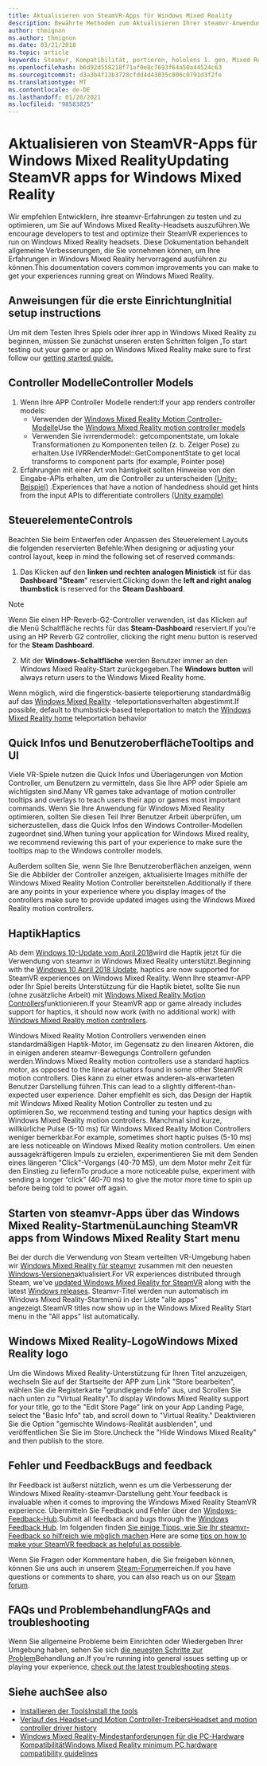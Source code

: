 ```yaml
---
title: Aktualisieren von SteamVR-Apps für Windows Mixed Reality
description: Bewährte Methoden zum Aktualisieren Ihrer steamvr-Anwendung, um die Kompatibilität mit Windows Mixed Reality-Headsets zu maximieren.
author: thmignon
ms.author: thmignon
ms.date: 03/21/2018
ms.topic: article
keywords: Steamvr, Kompatibilität, portieren, hololens 1. gen, Mixed Reality-Headset, Windows Mixed Reality-Headset, Migration, Windows 10, Steam, Motion Controllers, Haptik
ms.openlocfilehash: b6d92d558218f71af0e8c7693f64a50a44524c63
ms.sourcegitcommit: d3a3b4f13b3728cfdd4d43035c806c0791d3f2fe
ms.translationtype: MT
ms.contentlocale: de-DE
ms.lasthandoff: 01/20/2021
ms.locfileid: "98583825"
---
```

# <a name="updating-steamvr-apps-for-windows-mixed-reality"></a><span data-ttu-id="a6460-104">Aktualisieren von SteamVR-Apps für Windows Mixed Reality</span><span class="sxs-lookup"><span data-stu-id="a6460-104">Updating SteamVR apps for Windows Mixed Reality</span></span>

<span data-ttu-id="a6460-105">Wir empfehlen Entwicklern, ihre steamvr-Erfahrungen zu testen und zu optimieren, um Sie auf Windows Mixed Reality-Headsets auszuführen.</span><span class="sxs-lookup"><span data-stu-id="a6460-105">We encourage developers to test and optimize their SteamVR experiences to run on Windows Mixed Reality headsets.</span></span> <span data-ttu-id="a6460-106">Diese Dokumentation behandelt allgemeine Verbesserungen, die Sie vornehmen können, um Ihre Erfahrungen in Windows Mixed Reality hervorragend ausführen zu können.</span><span class="sxs-lookup"><span data-stu-id="a6460-106">This documentation covers common improvements you can make to get your experiences running great on Windows Mixed Reality.</span></span>

## <a name="initial-setup-instructions"></a><span data-ttu-id="a6460-107">Anweisungen für die erste Einrichtung</span><span class="sxs-lookup"><span data-stu-id="a6460-107">Initial setup instructions</span></span>

<span data-ttu-id="a6460-108">Um mit dem Testen Ihres Spiels oder ihrer app in Windows Mixed Reality zu beginnen, müssen Sie zunächst unseren ersten Schritten folgen [.](/windows/mixed-reality/enthusiast-guide/using-steamvr-with-windows-mixed-reality)</span><span class="sxs-lookup"><span data-stu-id="a6460-108">To start testing out your game or app on Windows Mixed Reality make sure to first follow our [getting started guide.](/windows/mixed-reality/enthusiast-guide/using-steamvr-with-windows-mixed-reality)</span></span>

## <a name="controller-models"></a><span data-ttu-id="a6460-109">Controller Modelle</span><span class="sxs-lookup"><span data-stu-id="a6460-109">Controller Models</span></span>

1. <span data-ttu-id="a6460-110">Wenn Ihre APP Controller Modelle rendert:</span><span class="sxs-lookup"><span data-stu-id="a6460-110">If your app renders controller models:</span></span>
    * <span data-ttu-id="a6460-111">Verwenden der [Windows Mixed Reality Motion Controller-Modelle](../../design/motion-controllers.md#rendering-the-motion-controller-model)</span><span class="sxs-lookup"><span data-stu-id="a6460-111">Use the [Windows Mixed Reality motion controller models](../../design/motion-controllers.md#rendering-the-motion-controller-model)</span></span>
    * <span data-ttu-id="a6460-112">Verwenden Sie ivrrendermodel:: getcomponentstate, um lokale Transformationen zu Komponenten teilen (z. b. Zeiger Pose) zu erhalten.</span><span class="sxs-lookup"><span data-stu-id="a6460-112">Use IVRRenderModel::GetComponentState to get local transforms to component parts (for example, Pointer pose)</span></span>
2. <span data-ttu-id="a6460-113">Erfahrungen mit einer Art von häntigkeit sollten Hinweise von den Eingabe-APIs erhalten, um die Controller zu unterscheiden [(Unity-Beispiel)](../unity/motion-controllers-in-unity.md#unity-buttonaxis-mapping-table) .</span><span class="sxs-lookup"><span data-stu-id="a6460-113">Experiences that have a notion of handedness should get hints from the input APIs to differentiate controllers [(Unity example)](../unity/motion-controllers-in-unity.md#unity-buttonaxis-mapping-table)</span></span>

## <a name="controls"></a><span data-ttu-id="a6460-114">Steuerelemente</span><span class="sxs-lookup"><span data-stu-id="a6460-114">Controls</span></span>

<span data-ttu-id="a6460-115">Beachten Sie beim Entwerfen oder Anpassen des Steuerelement Layouts die folgenden reservierten Befehle:</span><span class="sxs-lookup"><span data-stu-id="a6460-115">When designing or adjusting your control layout, keep in mind the following set of reserved commands:</span></span>
1. <span data-ttu-id="a6460-116">Das Klicken auf den **linken und rechten analogen Ministick** ist für das **Dashboard "Steam**" reserviert.</span><span class="sxs-lookup"><span data-stu-id="a6460-116">Clicking down the **left and right analog thumbstick** is reserved for the **Steam Dashboard**.</span></span>

> [!NOTE]
> <span data-ttu-id="a6460-117">Wenn Sie einen HP-Reverb-G2-Controller verwenden, ist das Klicken auf die Menü Schaltfläche rechts für das **Steam-Dashboard** reserviert.</span><span class="sxs-lookup"><span data-stu-id="a6460-117">If you're using an HP Reverb G2 controller, clicking the right menu button is reserved for the **Steam Dashboard**.</span></span>

2. <span data-ttu-id="a6460-118">Mit der **Windows-Schaltfläche** werden Benutzer immer an den Windows Mixed Reality-Start zurückgegeben.</span><span class="sxs-lookup"><span data-stu-id="a6460-118">The **Windows button** will always return users to the Windows Mixed Reality home.</span></span>

<span data-ttu-id="a6460-119">Wenn möglich, wird die fingerstick-basierte teleportierung standardmäßig auf das [Windows Mixed Reality](../../discover/navigating-the-windows-mixed-reality-home.md#getting-around-your-home) -teleportationsverhalten abgestimmt.</span><span class="sxs-lookup"><span data-stu-id="a6460-119">If possible, default to thumbstick-based teleportation to match the [Windows Mixed Reality home](../../discover/navigating-the-windows-mixed-reality-home.md#getting-around-your-home) teleportation behavior</span></span>

## <a name="tooltips-and-ui"></a><span data-ttu-id="a6460-120">Quick Infos und Benutzeroberfläche</span><span class="sxs-lookup"><span data-stu-id="a6460-120">Tooltips and UI</span></span>

<span data-ttu-id="a6460-121">Viele VR-Spiele nutzen die Quick Infos und Überlagerungen von Motion Controller, um Benutzern zu vermitteln, dass Sie Ihre APP oder Spiele am wichtigsten sind.</span><span class="sxs-lookup"><span data-stu-id="a6460-121">Many VR games take advantage of motion controller tooltips and overlays to teach users their app or games most important commands.</span></span> <span data-ttu-id="a6460-122">Wenn Sie Ihre Anwendung für Windows Mixed Reality optimieren, sollten Sie diesen Teil Ihrer Benutzer Arbeit überprüfen, um sicherzustellen, dass die Quick Infos den Windows Controller-Modellen zugeordnet sind.</span><span class="sxs-lookup"><span data-stu-id="a6460-122">When tuning your application for Windows Mixed reality, we recommend reviewing this part of your experience to make sure the tooltips map to the Windows controller models.</span></span>

<span data-ttu-id="a6460-123">Außerdem sollten Sie, wenn Sie Ihre Benutzeroberflächen anzeigen, wenn Sie die Abbilder der Controller anzeigen, aktualisierte Images mithilfe der Windows Mixed Reality Motion Controller bereitstellen.</span><span class="sxs-lookup"><span data-stu-id="a6460-123">Additionally if there are any points in your experience where you display images of the controllers make sure to provide updated images using the Windows Mixed Reality motion controllers.</span></span>

## <a name="haptics"></a><span data-ttu-id="a6460-124">Haptik</span><span class="sxs-lookup"><span data-stu-id="a6460-124">Haptics</span></span>

<span data-ttu-id="a6460-125">Ab dem [Windows 10-Update vom April 2018](/windows/mixed-reality/enthusiast-guide/release-notes-april-2018)wird die Haptik jetzt für die Verwendung von steamvr in Windows Mixed Reality unterstützt.</span><span class="sxs-lookup"><span data-stu-id="a6460-125">Beginning with the [Windows 10 April 2018 Update](/windows/mixed-reality/enthusiast-guide/release-notes-april-2018), haptics are now supported for SteamVR experiences on Windows Mixed Reality.</span></span> <span data-ttu-id="a6460-126">Wenn Ihre steamvr-APP oder Ihr Spiel bereits Unterstützung für die Haptik bietet, sollte Sie nun (ohne zusätzliche Arbeit) mit [Windows Mixed Reality Motion Controllers](../../design/motion-controllers.md)funktionieren.</span><span class="sxs-lookup"><span data-stu-id="a6460-126">If your SteamVR app or game already includes support for haptics, it should now work (with no additional work) with [Windows Mixed Reality motion controllers](../../design/motion-controllers.md).</span></span>

<span data-ttu-id="a6460-127">Windows Mixed Reality Motion Controllers verwenden einen standardmäßigen Haptik-Motor, im Gegensatz zu den linearen Aktoren, die in einigen anderen steamvr-Bewegungs Controllern gefunden werden.</span><span class="sxs-lookup"><span data-stu-id="a6460-127">Windows Mixed Reality motion controllers use a standard haptics motor, as opposed to the linear actuators found in some other SteamVR motion controllers.</span></span> <span data-ttu-id="a6460-128">Dies kann zu einer etwas anderen-als-erwarteten Benutzer Darstellung führen.</span><span class="sxs-lookup"><span data-stu-id="a6460-128">This can lead to a slightly different-than-expected user experience.</span></span> <span data-ttu-id="a6460-129">Daher empfiehlt es sich, das Design der Haptik mit Windows Mixed Reality Motion Controller zu testen und zu optimieren.</span><span class="sxs-lookup"><span data-stu-id="a6460-129">So, we recommend testing and tuning your haptics design with Windows Mixed Reality motion controllers.</span></span> <span data-ttu-id="a6460-130">Manchmal sind kurze, willkürliche Pulse (5-10 ms) für Windows Mixed Reality Motion Controllers weniger bemerkbar.</span><span class="sxs-lookup"><span data-stu-id="a6460-130">For example, sometimes short haptic pulses (5-10 ms) are less noticeable on Windows Mixed Reality motion controllers.</span></span> <span data-ttu-id="a6460-131">Um einen aussagekräftigeren Impuls zu erzielen, experimentieren Sie mit dem Senden eines längeren "Click"-Vorgangs (40-70 MS), um dem Motor mehr Zeit für den Einstieg zu liefern</span><span class="sxs-lookup"><span data-stu-id="a6460-131">To produce a more noticeable pulse, experiment with sending a longer “click” (40-70 ms) to give the motor more time to spin up before being told to power off again.</span></span>

## <a name="launching-steamvr-apps-from-windows-mixed-reality-start-menu"></a><span data-ttu-id="a6460-132">Starten von steamvr-Apps über das Windows Mixed Reality-Startmenü</span><span class="sxs-lookup"><span data-stu-id="a6460-132">Launching SteamVR apps from Windows Mixed Reality Start menu</span></span>

<span data-ttu-id="a6460-133">Bei der durch die Verwendung von Steam verteilten VR-Umgebung haben wir [Windows Mixed Reality für steamvr](https://steamcommunity.com/games/719950/announcements/detail/1687045485866139800) zusammen mit den neuesten [Windows-Versionen](https://insider.windows.com)aktualisiert.</span><span class="sxs-lookup"><span data-stu-id="a6460-133">For VR experiences distributed through Steam, we've [updated Windows Mixed Reality for SteamVR](https://steamcommunity.com/games/719950/announcements/detail/1687045485866139800) along with the latest [Windows releases](https://insider.windows.com).</span></span> <span data-ttu-id="a6460-134">Steamvr-Titel werden nun automatisch im Windows Mixed Reality-Startmenü in der Liste "alle apps" angezeigt.</span><span class="sxs-lookup"><span data-stu-id="a6460-134">SteamVR titles now show up in the Windows Mixed Reality Start menu in the "All apps" list automatically.</span></span>

## <a name="windows-mixed-reality-logo"></a><span data-ttu-id="a6460-135">Windows Mixed Reality-Logo</span><span class="sxs-lookup"><span data-stu-id="a6460-135">Windows Mixed Reality logo</span></span>

<span data-ttu-id="a6460-136">Um die Windows Mixed Reality-Unterstützung für Ihren Titel anzuzeigen, wechseln Sie auf der Startseite der APP zum Link "Store bearbeiten", wählen Sie die Registerkarte "grundlegende Info" aus, und Scrollen Sie nach unten zu "Virtual Reality".</span><span class="sxs-lookup"><span data-stu-id="a6460-136">To display Windows Mixed Reality support for your title, go to the "Edit Store Page" link on your App Landing Page, select the "Basic Info" tab, and scroll down to "Virtual Reality."</span></span> <span data-ttu-id="a6460-137">Deaktivieren Sie die Option "gemischte Windows-Realität ausblenden", und veröffentlichen Sie Sie im Store.</span><span class="sxs-lookup"><span data-stu-id="a6460-137">Uncheck the "Hide Windows Mixed Reality" and then publish to the store.</span></span>

## <a name="bugs-and-feedback"></a><span data-ttu-id="a6460-138">Fehler und Feedback</span><span class="sxs-lookup"><span data-stu-id="a6460-138">Bugs and feedback</span></span>

<span data-ttu-id="a6460-139">Ihr Feedback ist äußerst nützlich, wenn es um die Verbesserung der Windows Mixed Reality-steamvr-Darstellung geht.</span><span class="sxs-lookup"><span data-stu-id="a6460-139">Your feedback is invaluable when it comes to improving the Windows Mixed Reality SteamVR experience.</span></span> <span data-ttu-id="a6460-140">Übermitteln Sie Feedback und Fehler über den [Windows-Feedback-Hub](/windows/mixed-reality/enthusiast-guide/filing-feedback).</span><span class="sxs-lookup"><span data-stu-id="a6460-140">Submit all feedback and bugs through the [Windows Feedback Hub](/windows/mixed-reality/enthusiast-guide/filing-feedback).</span></span> <span data-ttu-id="a6460-141">Im folgenden finden [Sie einige Tipps, wie Sie Ihr steamvr-Feedback so hilfreich wie möglich machen](/windows/mixed-reality/enthusiast-guide/using-steamvr-with-windows-mixed-reality#sharing-feedback-on-steamvr).</span><span class="sxs-lookup"><span data-stu-id="a6460-141">Here are some [tips on how to make your SteamVR feedback as helpful as possible](/windows/mixed-reality/enthusiast-guide/using-steamvr-with-windows-mixed-reality#sharing-feedback-on-steamvr).</span></span>

<span data-ttu-id="a6460-142">Wenn Sie Fragen oder Kommentare haben, die Sie freigeben können, können Sie uns auch in unserem [Steam-Forum](https://steamcommunity.com/app/719950/discussions/)erreichen.</span><span class="sxs-lookup"><span data-stu-id="a6460-142">If you have questions or comments to share, you can also reach us on our [Steam forum](https://steamcommunity.com/app/719950/discussions/).</span></span>

## <a name="faqs-and-troubleshooting"></a><span data-ttu-id="a6460-143">FAQs und Problembehandlung</span><span class="sxs-lookup"><span data-stu-id="a6460-143">FAQs and troubleshooting</span></span>

<span data-ttu-id="a6460-144">Wenn Sie allgemeine Probleme beim Einrichten oder Wiedergeben Ihrer Umgebung haben, sehen Sie sich [die neuesten Schritte zur Problem](/windows/mixed-reality/enthusiast-guide/troubleshooting-windows-mixed-reality#steamvr)Behandlung an.</span><span class="sxs-lookup"><span data-stu-id="a6460-144">If you're running into general issues setting up or playing your experience, [check out the latest troubleshooting steps](/windows/mixed-reality/enthusiast-guide/troubleshooting-windows-mixed-reality#steamvr).</span></span>

## <a name="see-also"></a><span data-ttu-id="a6460-145">Siehe auch</span><span class="sxs-lookup"><span data-stu-id="a6460-145">See also</span></span>

* [<span data-ttu-id="a6460-146">Installieren der Tools</span><span class="sxs-lookup"><span data-stu-id="a6460-146">Install the tools</span></span>](../install-the-tools.md)
* [<span data-ttu-id="a6460-147">Verlauf des Headset-und Motion Controller-Treibers</span><span class="sxs-lookup"><span data-stu-id="a6460-147">Headset and motion controller driver history</span></span>](/windows/mixed-reality/enthusiast-guide/mixed-reality-software)
* [<span data-ttu-id="a6460-148">Windows Mixed Reality-Mindestanforderungen für die PC-Hardware Kompatibilität</span><span class="sxs-lookup"><span data-stu-id="a6460-148">Windows Mixed Reality minimum PC hardware compatibility guidelines</span></span>](/windows/mixed-reality/enthusiast-guide/windows-mixed-reality-minimum-pc-hardware-compatibility-guidelines)